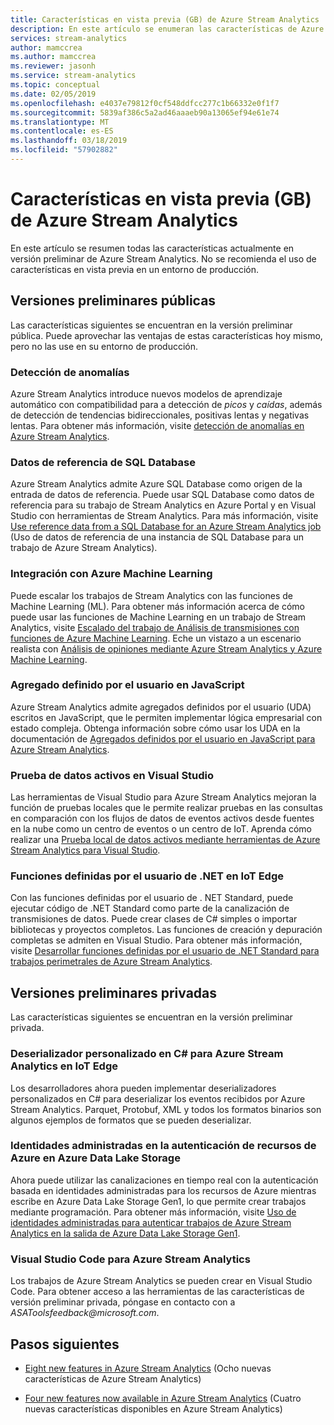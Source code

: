 ```yaml
---
title: Características en vista previa (GB) de Azure Stream Analytics
description: En este artículo se enumeran las características de Azure Stream Analytics que están actualmente en versión preliminar.
services: stream-analytics
author: mamccrea
ms.author: mamccrea
ms.reviewer: jasonh
ms.service: stream-analytics
ms.topic: conceptual
ms.date: 02/05/2019
ms.openlocfilehash: e4037e79812f0cf548ddfcc277c1b66332e0f1f7
ms.sourcegitcommit: 5839af386c5a2ad46aaaeb90a13065ef94e61e74
ms.translationtype: MT
ms.contentlocale: es-ES
ms.lasthandoff: 03/18/2019
ms.locfileid: "57902882"
---
```

# <a name="azure-stream-analytics-preview-features"></a>Características en vista previa (GB) de Azure Stream Analytics

En este artículo se resumen todas las características actualmente en versión preliminar de Azure Stream Analytics. No se recomienda el uso de características en vista previa en un entorno de producción.

## <a name="public-previews"></a>Versiones preliminares públicas

Las características siguientes se encuentran en la versión preliminar pública. Puede aprovechar las ventajas de estas características hoy mismo, pero no las use en su entorno de producción.

### <a name="anomaly-detection"></a>Detección de anomalías

Azure Stream Analytics introduce nuevos modelos de aprendizaje automático con compatibilidad para a detección de *picos* y *caídas*, además de detección de tendencias bidireccionales, positivas lentas y negativas lentas. Para obtener más información, visite [detección de anomalías en Azure Stream Analytics](stream-analytics-machine-learning-anomaly-detection.md).

### <a name="sql-database-reference-data"></a>Datos de referencia de SQL Database

Azure Stream Analytics admite Azure SQL Database como origen de la entrada de datos de referencia. Puede usar SQL Database como datos de referencia para su trabajo de Stream Analytics en Azure Portal y en Visual Studio con herramientas de Stream Analytics. Para más información, visite [Use reference data from a SQL Database for an Azure Stream Analytics job](sql-reference-data.md) (Uso de datos de referencia de una instancia de SQL Database para un trabajo de Azure Stream Analytics).

### <a name="integration-with-azure-machine-learning"></a>Integración con Azure Machine Learning

Puede escalar los trabajos de Stream Analytics con las funciones de Machine Learning (ML). Para obtener más información acerca de cómo puede usar las funciones de Machine Learning en un trabajo de Stream Analytics, visite [Escalado del trabajo de Análisis de transmisiones con funciones de Azure Machine Learning](stream-analytics-scale-with-machine-learning-functions.md). Eche un vistazo a un escenario realista con [Análisis de opiniones mediante Azure Stream Analytics y Azure Machine Learning](stream-analytics-machine-learning-integration-tutorial.md).

### <a name="javascript-user-defined-aggregate"></a>Agregado definido por el usuario en JavaScript

Azure Stream Analytics admite agregados definidos por el usuario (UDA) escritos en JavaScript, que le permiten implementar lógica empresarial con estado compleja. Obtenga información sobre cómo usar los UDA en la documentación de [Agregados definidos por el usuario en JavaScript para Azure Stream Analytics](stream-analytics-javascript-user-defined-aggregates.md). 

### <a name="live-data-testing-in-visual-studio"></a>Prueba de datos activos en Visual Studio

Las herramientas de Visual Studio para Azure Stream Analytics mejoran la función de pruebas locales que le permite realizar pruebas en las consultas en comparación con los flujos de datos de eventos activos desde fuentes en la nube como un centro de eventos o un centro de IoT. Aprenda cómo realizar una [Prueba local de datos activos mediante herramientas de Azure Stream Analytics para Visual Studio](stream-analytics-live-data-local-testing.md).

### <a name="net-user-defined-functions-on-iot-edge"></a>Funciones definidas por el usuario de .NET en IoT Edge

Con las funciones definidas por el usuario de . NET Standard, puede ejecutar código de .NET Standard como parte de la canalización de transmisiones de datos. Puede crear clases de C# simples o importar bibliotecas y proyectos completos. Las funciones de creación y depuración completas se admiten en Visual Studio. Para obtener más información, visite [Desarrollar funciones definidas por el usuario de .NET Standard para trabajos perimetrales de Azure Stream Analytics](stream-analytics-edge-csharp-udf-methods.md).

## <a name="private-previews"></a>Versiones preliminares privadas

Las características siguientes se encuentran en la versión preliminar privada.

### <a name="c-custom-deserializer-for-azure-stream-analytics-on-iot-edge"></a>Deserializador personalizado en C# para Azure Stream Analytics en IoT Edge

Los desarrolladores ahora pueden implementar deserializadores personalizados en C# para deserializar los eventos recibidos por Azure Stream Analytics. Parquet, Protobuf, XML y todos los formatos binarios son algunos ejemplos de formatos que se pueden deserializar.

### <a name="managed-identities-for-azure-resource-authentication-to-azure-data-lake-storage"></a>Identidades administradas en la autenticación de recursos de Azure en Azure Data Lake Storage

Ahora puede utilizar las canalizaciones en tiempo real con la autenticación basada en identidades administradas para los recursos de Azure mientras escribe en Azure Data Lake Storage Gen1, lo que permite crear trabajos mediante programación. Para obtener más información, visite [Uso de identidades administradas para autenticar trabajos de Azure Stream Analytics en la salida de Azure Data Lake Storage Gen1](stream-analytics-managed-identities-adls.md).

### <a name="visual-studio-code-for-azure-stream-analytics"></a>Visual Studio Code para Azure Stream Analytics

Los trabajos de Azure Stream Analytics se pueden crear en Visual Studio Code. Para obtener acceso a las herramientas de las características de versión preliminar privada, póngase en contacto con a *ASAToolsfeedback\@microsoft.com*.

## <a name="next-steps"></a>Pasos siguientes

* [Eight new features in Azure Stream Analytics](https://azure.microsoft.com/blog/eight-new-features-in-azure-stream-analytics/) (Ocho nuevas características de Azure Stream Analytics)

* [Four new features now available in Azure Stream Analytics](https://azure.microsoft.com/blog/4-new-features-now-available-in-azure-stream-analytics/) (Cuatro nuevas características disponibles en Azure Stream Analytics)
